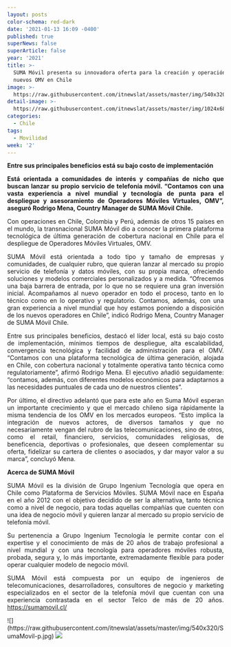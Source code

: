 ```yaml
---
layout: posts
color-schema: red-dark
date: '2021-01-13 16:09 -0400'
published: true
superNews: false
superArticle: false
year: '2021'
title: >-
  SUMA Móvil presenta su innovadora oferta para la creación y operación de
  nuevos OMV en Chile
image: >-
  https://raw.githubusercontent.com/itnewslat/assets/master/img/540x320/SumaMovil-p.jpg
detail-image: >-
  https://raw.githubusercontent.com/itnewslat/assets/master/img/1024x680/SumaMovil-g.jpg
categories:
  - Chile
tags:
  - Movilidad
week: '2'
---
```

<p style="text-align: justify;"><strong>Entre sus principales beneficios está su bajo costo de implementación</strong></p>

<p style="text-align: justify;"><strong>Está orientada a comunidades de interés y compañías de nicho que buscan lanzar su propio servicio de telefonía móvil. “Contamos con una vasta experiencia a nivel mundial y tecnología de punta para el despliegue y asesoramiento de Operadores Móviles Virtuales, OMV”, aseguró Rodrigo Mena, Country Manager de SUMA Móvil Chile.</strong></p>
<p style="text-align: justify;">Con operaciones en Chile, Colombia y Perú, además de otros 15 países en el mundo, la transnacional SUMA Móvil dio a conocer la primera plataforma tecnológica de última generación de cobertura nacional en Chile para el despliegue de Operadores Móviles Virtuales, OMV.</p>
<p style="text-align: justify;">SUMA Móvil está orientada a todo tipo y tamaño de empresas y comunidades, de cualquier rubro, que quieran lanzar al mercado su propio servicio de telefonía y datos móviles, con su propia marca, ofreciendo soluciones y modelos comerciales personalizados y a medida. “Ofrecemos una baja barrera de entrada, por lo que no se requiere una gran inversión inicial. Acompañamos al nuevo operador en todo el proceso, tanto en lo técnico como en lo operativo y regulatorio. Contamos, además, con una gran experiencia a nivel mundial que hoy estamos poniendo a disposición de los nuevos operadores en Chile”, indicó Rodrigo Mena, Country Manager de SUMA Móvil Chile.</p>
<p style="text-align: justify;">Entre sus principales beneficios, destacó el líder local, está su bajo costo de implementación, mínimos tiempos de despliegue, alta escalabilidad, convergencia tecnológica y facilidad de administración para el OMV. “Contamos con una plataforma tecnológica de última generación, alojada en Chile, con cobertura nacional y totalmente operativa tanto técnica como regulatoriamente”, afirmó Rodrigo Mena. El ejecutivo añadió seguidamente: “contamos, además, con diferentes modelos económicos para adaptarnos a las necesidades puntuales de cada uno de nuestros clientes”.</p>
<p style="text-align: justify;">Por último, el directivo adelantó que para este año en Suma Móvil esperan un importante crecimiento y que el mercado chileno siga rápidamente la misma tendencia de los OMV en los mercados europeos. “Esto implica la integración de nuevos actores, de diversos tamaños y que no necesariamente vengan del rubro de las telecomunicaciones, sino de otros, como el retail, financiero, servicios, comunidades religiosas, de beneficencia, deportivas o profesionales, que deseen complementar su oferta, fidelizar su cartera de clientes o asociados, y dar mayor valor a su marca”, concluyó Mena.</p>
<p style="text-align: justify;"><strong>Acerca de SUMA Móvil</strong></p>
<p style="text-align: justify;">SUMA Móvil es la división de Grupo Ingenium Tecnología que opera en Chile como Plataforma de Servicios Móviles. SUMA Móvil nace en España en el año 2012 con el objetivo decidido de ser la alternativa, tanto técnica como a nivel de negocio, para todas aquellas compañías que cuenten con una idea de negocio móvil y quieren lanzar al mercado su propio servicio de telefonía móvil.</p>
<p style="text-align: justify;">Su pertenencia a Grupo Ingenium Tecnología le permite contar con el expertise y el conocimiento de más de 20 años de trabajo profesional a nivel mundial y con una tecnología para operadores móviles robusta, probada, segura y, lo más importante, extremadamente flexible para poder operar cualquier modelo de negocio móvil.</p>
<p style="text-align: justify;">SUMA Móvil está compuesta por un equipo de ingenieros de telecomunicaciones, desarrolladores, consultores de negocio y marketing especializados en el sector de la telefonía móvil que cuentan con una experiencia contrastada en el sector Telco de más de 20 años. <a href="https://sumamovil.cl/">https://sumamovil.cl/</a></p>
![](https://raw.githubusercontent.com/itnewslat/assets/master/img/540x320/SumaMovil-p.jpg)

<img src="https://tracker.metricool.com/c3po.jpg?hash=56f88a41e39ab42c063cc51676587a04"/>